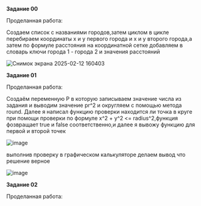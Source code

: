 **Задание 00**

Проделанная работа:

Создаем список с названиями городов,затем циклом в цикле перебираем координаты x и y первого города и x и y второго города,а затем по формуле расстояния на координатной сетке добавляем в словарь ключи города 1 - города 2 и значения расстояний

![Снимок экрана 2025-02-12 160403](https://github.com/user-attachments/assets/49819559-79c1-415c-81d1-ca3a5fa47be6)

**Задание 01**

Проделанная работа:

Создаём переменную P в которую записываем значение числа из задания и выводим значение pr^2 и округляем с помощью метода round. Далее я написал функцию проверки находится ли точка в круге при помощи проверки по формуле x^2 + y^2 <= radius^2,функция фозвращает true и false соответственно,и далее я вывожу функцию для первой и второй точек

![image](https://github.com/user-attachments/assets/516c9fe8-2e5c-4080-9499-964f6622bda9)

выполнив проверку в графическом калькуляторе делаем вывод что решение верное

![image](https://github.com/user-attachments/assets/5a84ca48-dced-4de1-8d7a-3876bfaf9484)

**Задание 02**

Проделанная работа:


